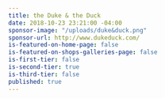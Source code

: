 ```yaml
---
title: the Duke & the Duck
date: 2018-10-23 23:21:00 -04:00
sponsor-image: "/uploads/duke&duck.png"
sponsor-url: http://www.dukeduck.com/
is-featured-on-home-page: false
is-featured-on-shops-galleries-page: false
is-first-tier: false
is-second-tier: true
is-third-tier: false
published: true
---
```

